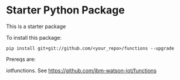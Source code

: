 # Starter Python Package

This is a starter package

To install this package: 

```
pip install git+git://github.com/<your_repo>/functions --upgrade
```

Prereqs are:

iotfunctions. See https://github.com/ibm-watson-iot/functions


